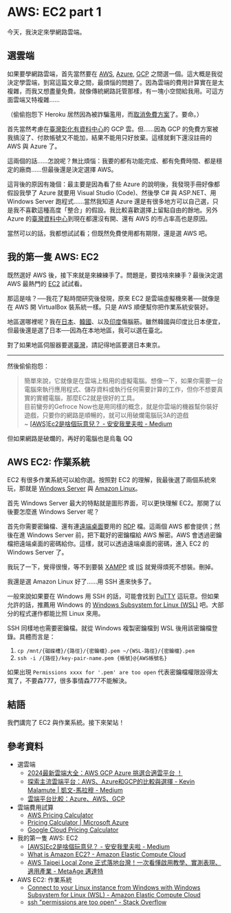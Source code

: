 # AWS: EC2 part 1

今天，我決定來學網路雲端。

## 選雲端

如果要學網路雲端，首先當然要在 [AWS](https://aws.amazon.com), [Azure](https://azure.microsoft.com), [GCP](https://cloud.google.com) 之間選一個。這大概是我從決定學雲端，到寫這篇文章之間，最煩惱的問題了。因為雲端的費用計算實在是太複雜，而我又想盡量免費。就像傳統網路託管那樣，有一塊小空間給我用。可這方面雲端又特複雜……

（偷偷抱怨下 Heroku 居然因為被詐騙濫用，而[取消免費方案](https://techcrunch.com/2022/08/25/heroku-announces-plans-to-eliminate-free-plans-blaming-fraud-and-abuse)了。要命。）

首先當然考慮在[臺灣彰化有資料中心](https://www.google.com/intl/zh-TW/about/datacenters/locations/changhua-county)的 GCP 雲。但……因為 GCP 的免費方案被我搞沒了、付款帳號又不能加，結果不能用只好放棄。這樣就剩下還沒註冊的 AWS 與 Azure 了。

這兩個的話……怎說呢？無比煩惱：我要的都有功能完成、都有免費時間、都是穩定的廠商……但最後還是決定選擇 AWS。

這背後的原因有幾個：最主要是因為看了些 Azure 的說明後，我發現手冊好像都假設我學了 Azure 就要用 Visual Studio (Code)、然後學 C# 與 ASP.NET、用 Windows Server 跑程式……當然我知道 Azure 還是有很多地方可以自己選，只是我不喜歡這種高度「整合」的假設。我比較喜歡選擇上留點自由的餘地。另外 Azure 的[臺灣資料中心](https://aka.ms/TaiwanIntent)到現在都還沒有開、還有 AWS 的市占率高也是原因。

當然可以的話，我都想試試看；但既然免費使用都有期限，還是選 AWS 吧。

## 我的第一隻 AWS: EC2

既然選好 AWS 後，接下來就是來練練手了。問題是，要找啥來練手？最後決定選 AWS 最熱門的 [EC2](https://aws.amazon.com/ec2) 試試看。

那這是啥？──我花了點時間研究後發現，原來 EC2 是雲端虛擬機來著──就像是在 AWS 開 VirtualBox 裝系統一樣。只是 AWS 順便幫你把作業系統安裝好。

地區選哪裡呢？我在[日本](https://aws.amazon.com/about-aws/whats-new/2011/03/02/announcing-asia-pacific-tokyo-region)、[韓國](https://aws.amazon.com/about-aws/whats-new/2023/10/aws-direct-connect-seoul-south-korea)、以及[印度](https://aws.amazon.com/local/india)傷腦筋。雖然韓國與印度比日本便宜，但最後還是選了日本──因為在本地地區，我可以選在臺北。

對了如果地區伺服器要選[臺灣](https://us-west-2.console.aws.amazon.com/ec2/v2/home?region=us-east-1&refid=ap_card#Settings:tab=zones)，請記得地區要選日本東京。

---

然後偷偷抱怨：

> 簡單來說，它就像是在雲端上租用的虛擬電腦。想像一下，如果你需要一台電腦來執行應用程式、儲存資料或執行任何需要計算的工作，但你不想要真實的實體電腦，那麼EC2就是很好的工具。  
> 目前蠻夯的Gefroce Now也是用同樣的概念，就是你雲端的機器幫你裝好遊戲，只要你的網路是順暢的，就可以用破爛電腦玩3A的遊戲  
> ~ [[AWS]Ec2是啥個玩意兒？ - 安安我里夫啦 - Medium](https://medium.com/@ananimziv/aws-ec2%E6%98%AF%E5%95%A5%E5%80%8B%E7%8E%A9%E6%84%8F%E5%85%92-f63f02e75ec4)

但如果網路是破爛的，再好的電腦也是烏龜 QQ

## AWS EC2: 作業系統

EC2 有很多作業系統可以給你選。按照對 EC2 的理解，我最後選了兩個系統來玩，那就是 [Windows Server](https://www.microsoft.com/windows-server) 與 [Amazon Linux](https://aws.amazon.com/amazon-linux-2)。

首先 Windows Server 最大的特點就是圖形界面，可以更快理解 EC2。那開了以後要怎麼進 Windows Server 呢？

首先你需要密鑰檔、還有連[遠端桌面](https://en.wikipedia.org/wiki/List_of_Remote_Desktop_Protocol_clients)要用的 [RDP](https://en.wikipedia.org/wiki/Remote_Desktop_Protocol) 檔。這兩個 AWS 都會提供；然後在進 Windows Server 前，把下載好的密鑰檔給 AWS 解密。AWS 會透過密鑰檔把遠端桌面的密碼給你。這樣，就可以透過遠端桌面的密碼，進入 EC2 的 Windows Server 了。

我玩了一下，覺得很慢，等不到要裝 [XAMPP](https://www.apachefriends.org) 或 [IIS](https://www.iis.net) 就覺得煩死不想裝。刪掉。

我還是選 Amazon Linux 好了……用 SSH 進來快多了。

一般來說如果要在 Windows 用 SSH 的話，可能會找到 [PuTTY](https://www.chiark.greenend.org.uk/~sgtatham/putty) 這玩意。但如果允許的話，推薦用 Windows 的 [Windows Subsystem for Linux (WSL)](https://learn.microsoft.com/windows/wsl/about) 吧。大部分的程式運作都能比照 Linux 來用。

SSH 同樣地也需要密鑰檔。就從 Windows 複製密鑰檔到 WSL 後用該密鑰檔登錄。具體而言是：

1. `cp /mnt/{磁碟槽}/{路徑}/{密鑰檔}.pem ~/{WSL-路徑}/{密鑰檔}.pem`
2. `ssh -i /{路徑}/key-pair-name.pem {帳號}@{AWS帳號名}`

如果出現 `Permissions xxxx for '.pem' are too open` 代表密鑰檔權限設得太寬了，不要森777，很多事情森777不能解決。

## 結語

我們講完了 EC2 與作業系統。接下來架站！

## 參考資料

* 選雲端
    * [2024最新雲端大全：AWS GCP Azure 挑選合適雲平台 ！](https://www.nextlink.cloud/news/aws-gcp-azure-compare-cloud-news-20221116/)
    * [探索主流雲端平台：AWS、Azure和GCP的比較與選擇 - Kevin Malamute | 凱文-馬拉穆 - Medium](https://medium.com/@kevinmalamute612/%E5%89%8D%E8%A8%80-cd14cd838829/)
    * [雲端平台比較：Azure、AWS、GCP](https://www.serenoclouds.com/blog/%E9%9B%B2%E7%AB%AF%E5%B9%B3%E5%8F%B0%E6%AF%94%E8%BC%83%EF%BC%9Aazure%E3%80%81aws%E3%80%81gcp/)
* 雲端費用試算
    * [AWS Pricing Calculator](https://calculator.aws)
    * [Pricing Calculator | Microsoft Azure](https://azure.microsoft.com/pricing/calculator)
    * [Google Cloud Pricing Calculator](https://cloud.google.com/products/calculator)
* 我的第一隻 AWS: EC2
    * [[AWS]Ec2是啥個玩意兒？ - 安安我里夫啦 - Medium](https://medium.com/@ananimziv/aws-ec2%E6%98%AF%E5%95%A5%E5%80%8B%E7%8E%A9%E6%84%8F%E5%85%92-f63f02e75ec4)
    * [What is Amazon EC2? - Amazon Elastic Compute Cloud](https://docs.aws.amazon.com/AWSEC2/latest/UserGuide/concepts.html)
    * [AWS Taipei Local Zone 正式落地台灣！一次看懂啟用教學、實測表現、適用產業 - MetaAge 邁達特](https://www.metaage.com.tw/news/products/416)
* AWS EC2: 作業系統
    * [Connect to your Linux instance from Windows with Windows Subsystem for Linux (WSL) - Amazon Elastic Compute Cloud](https://docs.aws.amazon.com/AWSEC2/latest/UserGuide/WSL.html)
    * [ssh "permissions are too open" - Stack Overflow](https://stackoverflow.com/a/9270753)
